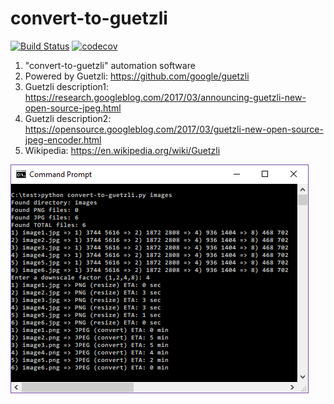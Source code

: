 # convert-to-guetzli
[![Build Status](https://travis-ci.org/mikelaud/convert-to-guetzli.svg?branch=master)](https://travis-ci.org/mikelaud/convert-to-guetzli)
[![codecov](https://codecov.io/gh/mikelaud/convert-to-guetzli/branch/master/graph/badge.svg)](https://codecov.io/gh/mikelaud/convert-to-guetzli)

1) "convert-to-guetzli" automation software
2) Powered by Guetzli: https://github.com/google/guetzli
3) Guetzli description1: https://research.googleblog.com/2017/03/announcing-guetzli-new-open-source-jpeg.html
4) Guetzli description2: https://opensource.googleblog.com/2017/03/guetzli-new-open-source-jpeg-encoder.html
5) Wikipedia: https://en.wikipedia.org/wiki/Guetzli

![convert-to-guetzli](/convert-to-guetzli.png?raw=true "convert-to-guetzli")
